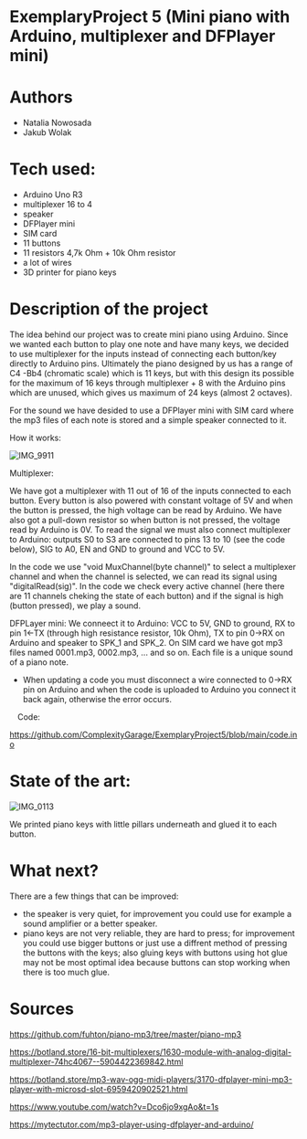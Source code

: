 # ExemplaryProject 5 (Mini piano with Arduino, multiplexer and DFPlayer mini)
# Authors 
- Natalia Nowosada
- Jakub Wolak
  
# Tech used:
- Arduino Uno R3
- multiplexer 16 to 4
- speaker
- DFPlayer mini
- SIM card
- 11 buttons
- 11 resistors 4,7k Ohm + 10k Ohm resistor
- a lot of wires
- 3D printer for piano keys
# Description of the project 
The idea behind our project was to create mini piano using Arduino. Since we wanted each button to play one note and have many keys, we decided to use multiplexer for the inputs instead of connecting each button/key directly to Arduino pins. Ultimately the piano designed by us has a range of C4 -Bb4 (chromatic scale) which is 11 keys, but with this design its possible for the maximum of 16 keys through multiplexer + 8 with the Arduino pins which are unused, which gives us maximum of 24 keys (almost 2 octaves). 

For the sound we have desided to use a DFPlayer mini with SIM card where the mp3 files of each note is stored and a simple speaker connected to it.

How it works:

![IMG_9911](https://github.com/ComplexityGarage/ExemplaryProject5/assets/125824728/3e5b594a-a21f-42d0-b860-1ae94c460d25)

Multiplexer:

We have got a multiplexer with 11 out of 16 of the inputs connected to each button. Every button is also powered with constant voltage of 5V and when the button is pressed, the high voltage can be read by Arduino. We have also got a pull-down resistor so when button is not pressed, the voltage read by Arduino is 0V. 
To read the signal we must also connect multiplexer to Arduino: outputs S0 to S3 are connected to pins 13 to 10 (see the code below), SIG to A0, EN and GND to ground and VCC to 5V.

In the code we use "void MuxChannel(byte channel)" to select a multiplexer channel and when the channel is selected, we can read its signal using "digitalRead(sig)". In the code we check every active channel (here there are 11 channels cheking the state of each button) and if the signal is high (button pressed), we play a sound.

DFPLayer mini:
We conneect it to Arduino: VCC to 5V, GND to ground, RX to pin 1<-TX (through high resistance resistor, 10k Ohm), TX to pin 0->RX on Arduino and speaker to SPK_1 and SPK_2.
On SIM card we have got mp3 files named 0001.mp3, 0002.mp3, ... and so on. Each file is a unique sound of a piano note. 
* When updating a code you must disconnect a wire connected to 0->RX pin on Arduino and when the code is uploaded to Arduino you connect it back again, otherwise the error occurs.

&emsp;Code:

https://github.com/ComplexityGarage/ExemplaryProject5/blob/main/code.ino

# State of the art:
![IMG_0113](https://github.com/ComplexityGarage/ExemplaryProject5/assets/125824728/831e3ea5-9e71-43f5-909c-10d0fc86135e)

We printed piano keys with little pillars underneath and glued it to each button.

# What next?
There are a few things that can be improved:
- the speaker is very quiet, for improvement you could use for example a sound amplifier or a better speaker.
- piano keys are not very reliable, they are hard to press; for improvement you could use bigger buttons or just use a diffrent method of pressing the buttons with the keys; also gluing keys with buttons using hot glue may not be most optimal idea because buttons can stop working when there is too much glue.
# Sources 
https://github.com/fuhton/piano-mp3/tree/master/piano-mp3

https://botland.store/16-bit-multiplexers/1630-module-with-analog-digital-multiplexer-74hc4067--5904422369842.html

https://botland.store/mp3-wav-ogg-midi-players/3170-dfplayer-mini-mp3-player-with-microsd-slot-6959420902521.html

https://www.youtube.com/watch?v=Dco6jo9xgAo&t=1s

https://mytectutor.com/mp3-player-using-dfplayer-and-arduino/




